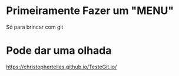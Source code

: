 # Primeiramente Fazer um "MENU"
Só para brincar com git

# Pode dar uma olhada 
https://christophertelles.github.io/TesteGit.io/